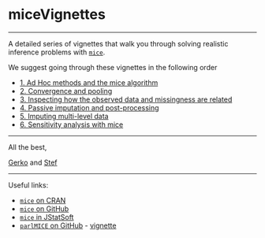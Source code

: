 # miceVignettes

---

A detailed series of vignettes that walk you through solving realistic inference problems with [`mice`](https://cran.r-project.org/web/packages/mice/index.html). 

We suggest going through these vignettes in the following order

- [1. Ad Hoc methods and the mice algorithm](https://gerkovink.github.io/miceVignettes/Ad_hoc_and_mice/Ad_hoc_methods.html)
- [2. Convergence and pooling](https://gerkovink.github.io/miceVignettes/Convergence_pooling/Convergence_and_pooling.html)
- [3. Inspecting how the observed data and missingness are related](https://gerkovink.github.io/miceVignettes/Missingness_inspection/Missingness_inspection.html)
- [4. Passive imputation and post-processing](https://gerkovink.github.io/miceVignettes/Passive_Post_processing/Passive_imputation_post_processing.html)
- [5. Imputing multi-level data](https://gerkovink.github.io/miceVignettes/Multi_level/Multi_level_data.html)
- [6. Sensitivity analysis with mice](https://gerkovink.github.io/miceVignettes/Sensitivity_analysis/Sensitivity_analysis.html)

---

All the best, 

[Gerko](https://www.gerkovink.com) and [Stef](http://www.stefvanbuuren.nl)

---

Useful links:

- [`mice` on CRAN](https://cran.r-project.org/web/packages/mice/index.html)
- [`mice` on GitHub](https://github.com/stefvanbuuren/mice)
- [`mice` in JStatSoft](https://www.jstatsoft.org/article/view/v045i03)
- [`parlMICE` on GitHub](https://github.com/gerkovink/parlMICE) - [vignette](https://gerkovink.github.io/parlMICE/Vignette_ParlMICE.html)